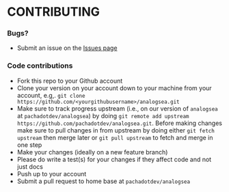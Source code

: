 # CONTRIBUTING #

### Bugs?

* Submit an issue on the [Issues page](https://github.com/pachadotdev/analogsea/issues)

### Code contributions

* Fork this repo to your Github account
* Clone your version on your account down to your machine from your account, e.g,. `git clone https://github.com/<yourgithubusername>/analogsea.git`
* Make sure to track progress upstream (i.e., on our version of `analogsea` at `pachadotdev/analogsea`) by doing `git remote add upstream https://github.com/pachadotdev/analogsea.git`. Before making changes make sure to pull changes in from upstream by doing either `git fetch upstream` then merge later or `git pull upstream` to fetch and merge in one step
* Make your changes (ideally on a new feature branch)
* Please do write a test(s) for your changes if they affect code and not just docs
* Push up to your account
* Submit a pull request to home base at `pachadotdev/analogsea`
